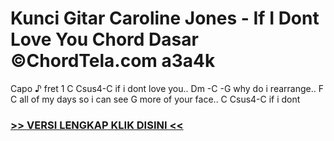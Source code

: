 
 # Kunci Gitar Caroline Jones - If I Dont Love You Chord Dasar ©ChordTela.com a3a4k


Capo ♪ fret 1 C Csus4-C if i dont love you.. Dm -C -G why do i rearrange.. F C all of my days so i can see G more of your face.. C Csus4-C if i dont

###  <a href="https://shortlighzx.web.app?sq=Kunci Gitar Caroline Jones - If I Dont Love You Chord Dasar ©ChordTela.com"> >> VERSI LENGKAP KLIK DISINI << </a>
